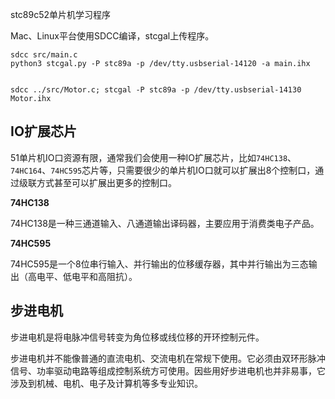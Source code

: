 stc89c52单片机学习程序

Mac、Linux平台使用SDCC编译，stcgal上传程序。

```shell
sdcc src/main.c
python3 stcgal.py -P stc89a -p /dev/tty.usbserial-14120 -a main.ihx


sdcc ../src/Motor.c; stcgal -P stc89a -p /dev/tty.usbserial-14130 Motor.ihx
```


## IO扩展芯片

51单片机IO口资源有限，通常我们会使用一种IO扩展芯片，比如`74HC138`、`74HC164`、`74HC595`芯片等，只需要很少的单片机IO口就可以扩展出8个控制口，通过级联方式甚至可以扩展出更多的控制口。

**74HC138**

74HC138是一种三通道输入、八通道输出译码器，主要应用于消费类电子产品。


**74HC595**

74HC595是一个8位串行输入、并行输出的位移缓存器，其中并行输出为三态输出（高电平、低电平和高阻抗）。


## 步进电机

步进电机是将电脉冲信号转变为角位移或线位移的开环控制元件。

步进电机并不能像普通的直流电机、交流电机在常规下使用。它必须由双环形脉冲信号、功率驱动电路等组成控制系统方可使用。因些用好步进电机也并非易事，它涉及到机械、电机、电子及计算机等多专业知识。


